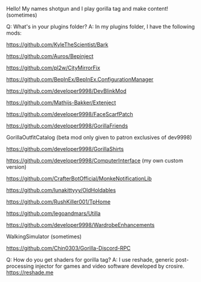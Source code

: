 Hello! My names shotgun and I play gorilla tag and make content! (sometimes) 

Q: What's in your plugins folder?
A: In my plugins folder, I have the following mods:

https://github.com/KyleTheScientist/Bark

https://github.com/Auros/Bepinject

https://github.com/pl2w/CityMirrorFix

https://github.com/BepInEx/BepInEx.ConfigurationManager

https://github.com/developer9998/DevBlinkMod

https://github.com/Mathijs-Bakker/Extenject

https://github.com/developer9998/FaceScarfPatch

https://github.com/developer9998/GorillaFriends

GorillaOutfitCatalog (beta mod only given to patron exclusives of dev9998)

https://github.com/developer9998/GorillaShirts

https://github.com/developer9998/ComputerInterface (my own custom version)

https://github.com/CrafterBotOfficial/MonkeNotificationLib

https://github.com/lunakittyyy/OldHoldables

https://github.com/RushKiller001/TpHome

https://github.com/legoandmars/Utilla

https://github.com/developer9998/WardrobeEnhancements

WalkingSimulator (sometimes)

https://github.com/Chin0303/Gorilla-Discord-RPC


Q: How do you get shaders for gorilla tag?
A: I use reshade, generic post-processing injector for games and video software developed by crosire. https://reshade.me

